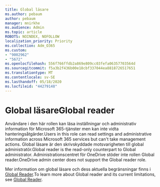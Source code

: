 ```yaml
---
title: Global läsare
ms.author: pebaum
author: pebaum
manager: mnirkhe
ms.audience: Admin
ms.topic: article
ROBOTS: NOINDEX, NOFOLLOW
localization_priority: Priority
ms.collection: Adm_O365
ms.custom:
- "9002962"
- "5672"
ms.openlocfilehash: 556f766ffdb2a869e809cc03fefa06357703564d
ms.sourcegitcommit: f5a3b2f436b00e18cbf337044ea8818726517651
ms.translationtype: MT
ms.contentlocale: sv-SE
ms.lasthandoff: 05/18/2020
ms.locfileid: "44279148"
---
```

# <a name="global-reader"></a><span data-ttu-id="39615-102">Global läsare</span><span class="sxs-lookup"><span data-stu-id="39615-102">Global reader</span></span>

<span data-ttu-id="39615-103">Användare i den här rollen kan läsa inställningar och administrativ information för Microsoft 365-tjänster men kan inte vidta hanteringsåtgärder.</span><span class="sxs-lookup"><span data-stu-id="39615-103">Users in this role can read settings and administrative information across Microsoft 365 services but can't take management actions.</span></span> <span data-ttu-id="39615-104">Global läsare är den skrivskyddade motsvarigheten till global administratör.</span><span class="sxs-lookup"><span data-stu-id="39615-104">Global reader is the read-only counterpart to Global administrator.</span></span>
<span data-ttu-id="39615-105">Administrationscentret för OneDrive stöder inte rollen Global reader.</span><span class="sxs-lookup"><span data-stu-id="39615-105">OneDrive admin center does not support the Global reader role.</span></span>

<span data-ttu-id="39615-106">Mer information om global läsare och dess aktuella begränsningar finns i [Global Reader](https://docs.microsoft.com/azure/active-directory/users-groups-roles/directory-assign-admin-roles#global-reader).</span><span class="sxs-lookup"><span data-stu-id="39615-106">To learn more about Global reader and its current limitations, see [Global Reader](https://docs.microsoft.com/azure/active-directory/users-groups-roles/directory-assign-admin-roles#global-reader).</span></span>
